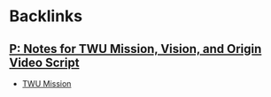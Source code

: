 
# Backlinks
## [P: Notes for TWU Mission, Vision, and Origin Video Script](<P: Notes for TWU Mission, Vision, and Origin Video Script.md>)
- [TWU Mission](<TWU Mission.md>)

